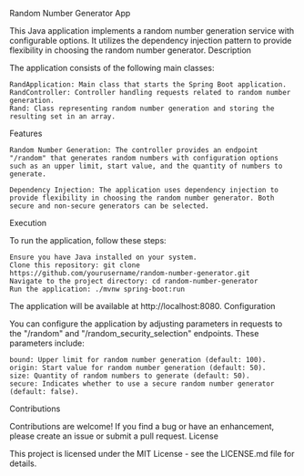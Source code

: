Random Number Generator App

This Java application implements a random number generation service with configurable options. It utilizes the dependency injection pattern to provide flexibility in choosing the random number generator.
Description

The application consists of the following main classes:

    RandApplication: Main class that starts the Spring Boot application.
    RandController: Controller handling requests related to random number generation.
    Rand: Class representing random number generation and storing the resulting set in an array.

Features

    Random Number Generation: The controller provides an endpoint "/random" that generates random numbers with configuration options such as an upper limit, start value, and the quantity of numbers to generate.

    Dependency Injection: The application uses dependency injection to provide flexibility in choosing the random number generator. Both secure and non-secure generators can be selected.

Execution

To run the application, follow these steps:

    Ensure you have Java installed on your system.
    Clone this repository: git clone https://github.com/yourusername/random-number-generator.git
    Navigate to the project directory: cd random-number-generator
    Run the application: ./mvnw spring-boot:run

The application will be available at http://localhost:8080.
Configuration

You can configure the application by adjusting parameters in requests to the "/random" and "/random_security_selection" endpoints. These parameters include:

    bound: Upper limit for random number generation (default: 100).
    origin: Start value for random number generation (default: 50).
    size: Quantity of random numbers to generate (default: 50).
    secure: Indicates whether to use a secure random number generator (default: false).

Contributions

Contributions are welcome! If you find a bug or have an enhancement, please create an issue or submit a pull request.
License

This project is licensed under the MIT License - see the LICENSE.md file for details.

